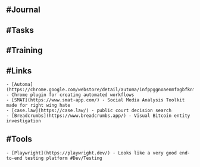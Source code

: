 ## #Journal
## #Tasks
## #Training
## #Links
	- [Automa](https://chrome.google.com/webstore/detail/automa/infppggnoaenmfagbfknfkancpbljcca) - Chrome plugin for creating automated workflows
	- [SMAT](https://www.smat-app.com/) - Social Media Analysis Toolkit made for right wing hate
	- [case.law](https://case.law/) - public court decision search
	- [Breadcrumbs](https://www.breadcrumbs.app/) - Visual Bitcoin entity investigation
## #Tools
	- [Playwright](https://playwright.dev/) - Looks like a very good end-to-end testing platform #Dev/Testing